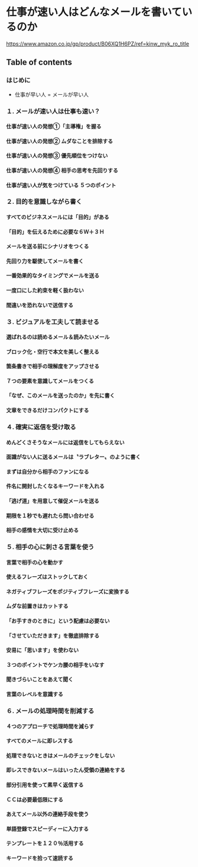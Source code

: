 # 仕事が速い人はどんなメールを書いているのか

<https://www.amazon.co.jp/gp/product/B06XQ1H6PZ/ref=kinw_myk_ro_title>

## Table of contents
### はじめに
- 仕事が早い人 = メールが早い人


### １. メールが速い人は仕事も速い？
#### 仕事が速い人の発想①「主導権」を握る
#### 仕事が速い人の発想② ムダなことを排除する
#### 仕事が速い人の発想③ 優先順位をつけない
#### 仕事が速い人の発想④ 相手の思考を先回りする
#### 仕事が速い人が気をつけている ５つのポイント
### ２. 目的を意識しながら書く
#### すべてのビジネスメールには「目的」がある
#### 「目的」を伝えるために必要な６Ｗ＋３Ｈ
#### メールを送る前にシナリオをつくる
#### 先回り力を駆使してメールを書く
####  一番効果的なタイミングでメールを送る
#### 一度口にした約束を軽く扱わない
#### 間違いを恐れないで送信する
### ３. ビジュアルを工夫して読ませる
#### 選ばれるのは読めるメール＆読みたいメール
#### ブロック化・空行で本文を美しく整える
#### 箇条書きで相手の理解度をアップさせる
#### ７つの要素を意識してメールをつくる
#### 「なぜ、このメールを送ったのか」を先に書く
#### 文章をできるだけコンパクトにする
### ４. 確実に返信を受け取る
#### めんどくさそうなメールには返信をしてもらえない
#### 面識がない人に送るメールは〝ラブレター〟のように書く
#### まずは自分から相手のファンになる
#### 件名に開封したくなるキーワードを入れる
#### 「逃げ道」を用意して催促メールを送る
#### 期限を１秒でも遅れたら問い合わせる
#### 相手の感情を大切に受け止める
### ５. 相手の心に刺さる言葉を使う
#### 言葉で相手の心を動かす
#### 使えるフレーズはストックしておく
#### ネガティブフレーズをポジティブフレーズに変換する
#### ムダな前置きはカットする
#### 「お手すきのときに」という配慮は必要ない
#### 「させていただきます」を徹底排除する
#### 安易に「思います」を使わない
#### ３つのポイントでケンカ腰の相手をいなす
#### 聞きづらいことをあえて聞く
#### 言葉のレベルを意識する
### ６. メールの処理時間を削減する
#### ４つのアプローチで処理時間を減らす
#### すべてのメールに即レスする
#### 処理できないときはメールのチェックをしない
#### 即レスできないメールはいったん受領の連絡をする
#### 部分引用を使って素早く返信する
#### ＣＣは必要最低限にする
#### あえてメール以外の連絡手段を使う
#### 単語登録でスピーディーに入力する
#### テンプレートを１２０％活用する
#### キーワードを拾って速読する
